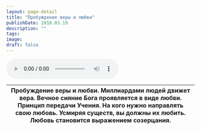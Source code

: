 ```yaml
---
layout: page-detail
title: "Пробуждение веры и любви"
publishDate: 2018.03.19
description: ""
tags:
image:
draft: false
---
```


<audio title="2018.03.19 - Пробуждение веры и любви.mp3" src="https://filer-api.advayta.org/v1.0/public/files/74446" controls=""></audio>

| Пробуждение веры и любви. Миллиардами людей движет вера. Вечное сияние Бога проявляется в виде любви. Принцип передачи Учения. На кого нужно направлять свою любовь. Усмиряя существ, вы должны их любить. Любовь становится выражением созерцания. |
| --------------------------------------------------------------------------------------------------------------------------------------------------------------------------------------------------------------------------------------------------- |

  

